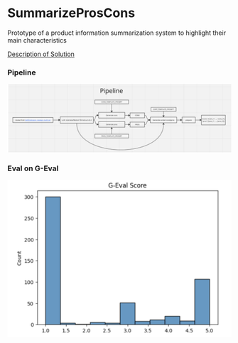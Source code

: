 # SummarizeProsCons
Prototype of a product information summarization system to highlight their main characteristics


[Description of Solution](https://docs.google.com/document/d/1SHFsdR5PRlyCTB5IS-0R31xDuMUnm5a4Uuc7hqUooOI/edit?usp=sharing)

### Pipeline
![PipeLine](https://github.com/ditengm/SummarizeProsCons/blob/main/imgs/Screenshot%202024-03-10%20at%2020.40.15.png?raw=true)


### Eval on G-Eval
![Eval](https://github.com/ditengm/SummarizeProsCons/blob/main/imgs/Screenshot%202024-03-10%20at%2020.40.28.png?raw=true)
